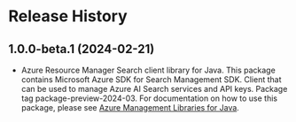 # Release History

## 1.0.0-beta.1 (2024-02-21)

- Azure Resource Manager Search client library for Java. This package contains Microsoft Azure SDK for Search Management SDK. Client that can be used to manage Azure AI Search services and API keys. Package tag package-preview-2024-03. For documentation on how to use this package, please see [Azure Management Libraries for Java](https://aka.ms/azsdk/java/mgmt).
